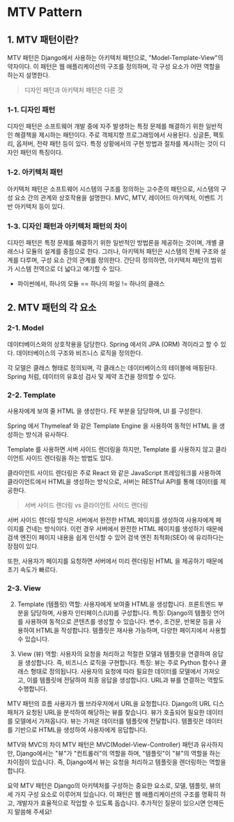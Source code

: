 # MTV Pattern

## 1. MTV 패턴이란?
MTV 패턴은 Django에서 사용하는 아키텍처 패턴으로, "Model-Template-View"의 약자이다. 이 패턴은 웹 애플리케이션의 구조를 정의하며, 각 구성 요소가 어떤 역할을 하는지 설명한다.

> 디자인 패턴과 아키텍처 패턴은 다른 것

### 1-1. 디자인 패턴
디자인 패턴은 소프트웨어 개발 중에 자주 발생하는 특정 문제를 해결하기 위한 일반적인 해결책을 제시하는 패턴이다. 주로 객체지향 프로그래밍에서 사용된다. 싱글톤, 팩토리, 옵저버, 전략 패턴 등이 있다. 특정 상황에서의 구현 방법과 절차를 제시하는 것이 디자인 패턴의 특징이다.

### 1-2. 아키텍처 패턴
아키텍처 패턴은 소프트웨어 시스템의 구조를 정의하는 고수준의 패턴으로, 시스템의 구성 요소 간의 관계와 상호작용을 설명한다. MVC, MTV, 레이어드 아키텍처, 이벤트 기반 아키텍처 등이 있다.

### 1-3. 디자인 패턴과 아키텍처 패턴의 차이
디자인 패턴은 특정 문제를 해결하기 위한 일반적인 방법론을 제공하는 것이며, 개별 클래스나 모듈의 설계를 중점으로 한다. 그러나, 아키텍처 패턴은 시스템의 전체 구조와 설계를 다루며, 구성 요소 간의 관계를 정의한다. 간단히 정의하면, 아키텍처 패턴의 범위가 시스템 전역으로 더 넓다고 얘기할 수 있다.

* 파이썬에서, 하나의 모듈 == 하나의 파일 != 하나의 클래스

## 2. MTV 패턴의 각 요소

### 2-1. Model
데이터베이스와의 상호작용을 담당한다. Spring 에서의 JPA (ORM) 격이라고 할 수 있다. 데이터베이스의 구조와 비즈니스 로직을 정의한다.

각 모델은 클래스 형태로 정의되며, 각 클래스는 데이터베이스의 테이블에 매핑된다. Spring 처럼, 데이터의 유효성 검사 및 제약 조건을 정의할 수 있다.

### 2-2. Template
사용자에게 보여 줄 HTML 을 생성한다. FE 부분을 담당하며, UI 를 구성한다.

Spring 에서 Thymeleaf 와 같은 Template Engine 을 사용하여 동적인 HTML 을 생성하는 방식과 유사하다.

Template 를 사용하면 서버 사이드 렌더링을 하지만, Template 를 사용하지 않고 클라이언트 사이드 렌더링을 하는 방법도 있다.

클라이언트 사이드 렌더링은 주로 React 와 같은 JavaScript 프레임워크를 사용하여 클라이언트에서 HTML을 생성하는 방식으로, 서버는 RESTful API를 통해 데이터를 제공한다.

> 서버 사이드 렌더링 vs 클라이언트 사이드 렌더링

서버 사이드 렌더링 방식은 서버에서 완전한 HTML 페이지를 생성하여 사용자에게 페이지를 건네는 방식이다. 이런 경우 서버에서 완전한 HTML 페이지를 생성하기 때문에 검색 엔진이 페이지 내용을 쉽게 인식할 수 있어 검색 엔진 최적화(SEO) 에 유리하다는 장점이 있다.

또한, 사용자가 페이지를 요청하면 서버에서 미리 렌더링된 HTML 을 제공하기 때문에 초기 속도가 빠르다.

### 2-3. View


2. Template (템플릿)
역할: 사용자에게 보여줄 HTML을 생성합니다. 프론트엔드 부분을 담당하며, 사용자 인터페이스(UI)를 구성합니다.
특징:
Django의 템플릿 언어를 사용하여 동적으로 콘텐츠를 생성할 수 있습니다.
변수, 조건문, 반복문 등을 사용하여 HTML을 작성합니다.
템플릿은 재사용 가능하며, 다양한 페이지에서 사용할 수 있습니다.

3. View (뷰)
역할: 사용자의 요청을 처리하고 적절한 모델과 템플릿을 연결하여 응답을 생성합니다. 즉, 비즈니스 로직을 구현합니다.
특징:
뷰는 주로 Python 함수나 클래스 형태로 정의됩니다.
사용자의 요청에 따라 필요한 데이터를 모델에서 가져오고, 이를 템플릿에 전달하여 최종 응답을 생성합니다.
URL과 뷰를 연결하는 역할도 수행합니다.

MTV 패턴의 흐름
사용자가 웹 브라우저에서 URL을 요청합니다.
Django의 URL 디스패처가 요청된 URL을 분석하여 해당하는 뷰를 찾습니다.
뷰가 호출되어 필요한 데이터를 모델에서 가져옵니다.
뷰는 가져온 데이터를 템플릿에 전달합니다.
템플릿은 데이터를 기반으로 HTML을 생성하여 사용자에게 응답합니다.

MTV와 MVC의 차이
MTV 패턴은 MVC(Model-View-Controller) 패턴과 유사하지만, Django에서는 "뷰"가 "컨트롤러"의 역할을 하며, "템플릿"이 "뷰"의 역할을 하는 차이점이 있습니다. 즉, Django에서 뷰는 요청을 처리하고 템플릿을 렌더링하는 역할을 합니다.

요약
MTV 패턴은 Django의 아키텍처를 구성하는 중요한 요소로, 모델, 템플릿, 뷰의 세 가지 구성 요소로 이루어져 있습니다. 이 패턴은 웹 애플리케이션의 구조를 명확히 하고, 개발자가 효율적으로 작업할 수 있도록 돕습니다. 추가적인 질문이 있으시면 언제든지 말씀해 주세요!